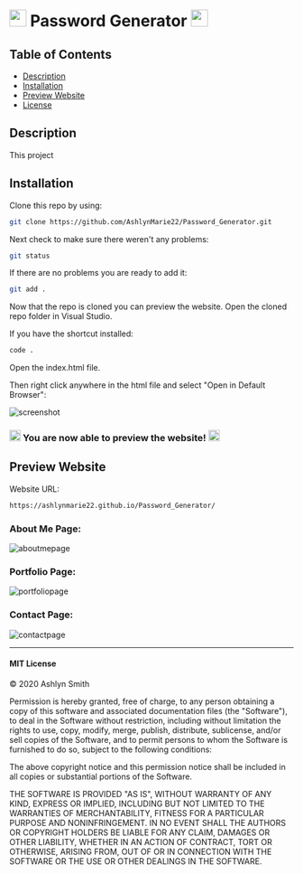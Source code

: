# <img src="https://media.giphy.com/media/3og0INs7kEnoBYDGNi/giphy.gif" width="30px"> Password Generator <img src="https://media.giphy.com/media/3og0INs7kEnoBYDGNi/giphy.gif" width="30px">

## Table of Contents

* [Description](#description)
* [Installation](#installation)
* [Preview Website](#preview-website)
* [License](#mit-license)

## Description

This project 

## Installation

Clone this repo by using:

```bash
git clone https://github.com/AshlynMarie22/Password_Generator.git
```

Next check to make sure there weren't any problems:

```bash
git status
```

If there are no problems you are ready to add it:

```bash
git add .
```

Now that the repo is cloned you can preview the website. Open the cloned repo folder in Visual Studio.

If you have the shortcut installed:

```bash
code .
```

Open the index.html file.

Then right click anywhere in the html file and select "Open in Default Browser":

![screenshot](https://ashlynimages.s3.us-east-2.amazonaws.com/Screen+Shot+2020-08-27+at+3.27.50+PM.png)


### <img src="https://cdn.shopify.com/s/files/1/1061/1924/products/4_grande.png?v=1571606116" width="20px"/> You are now able to preview the website! <img src="https://cdn.shopify.com/s/files/1/1061/1924/products/4_grande.png?v=1571606116" width="20px"/>


## Preview Website

Website URL: 
```bash
https://ashlynmarie22.github.io/Password_Generator/
```
### About Me Page:
![aboutmepage](https://ashlynimages.s3.us-east-2.amazonaws.com/Screen+Shot+2020-09-01+at+8.29.18+PM.png)

### Portfolio Page:
![portfoliopage](https://ashlynimages.s3.us-east-2.amazonaws.com/Screen+Shot+2020-09-01+at+8.29.33+PM.png)

### Contact Page:
![contactpage](https://ashlynimages.s3.us-east-2.amazonaws.com/Screen+Shot+2020-09-01+at+8.29.47+PM.png)

---
#### MIT License

© 2020 Ashlyn Smith

Permission is hereby granted, free of charge, to any person obtaining a copy
of this software and associated documentation files (the "Software"), to deal
in the Software without restriction, including without limitation the rights
to use, copy, modify, merge, publish, distribute, sublicense, and/or sell
copies of the Software, and to permit persons to whom the Software is
furnished to do so, subject to the following conditions:

The above copyright notice and this permission notice shall be included in all
copies or substantial portions of the Software.

THE SOFTWARE IS PROVIDED "AS IS", WITHOUT WARRANTY OF ANY KIND, EXPRESS OR
IMPLIED, INCLUDING BUT NOT LIMITED TO THE WARRANTIES OF MERCHANTABILITY,
FITNESS FOR A PARTICULAR PURPOSE AND NONINFRINGEMENT. IN NO EVENT SHALL THE
AUTHORS OR COPYRIGHT HOLDERS BE LIABLE FOR ANY CLAIM, DAMAGES OR OTHER
LIABILITY, WHETHER IN AN ACTION OF CONTRACT, TORT OR OTHERWISE, ARISING FROM,
OUT OF OR IN CONNECTION WITH THE SOFTWARE OR THE USE OR OTHER DEALINGS IN THE
SOFTWARE.
